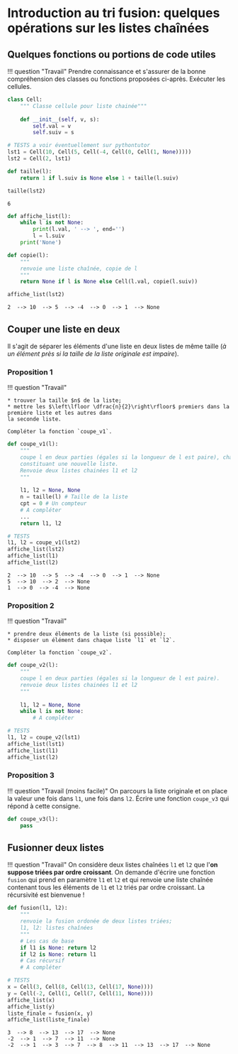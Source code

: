 Introduction au tri fusion: quelques opérations sur les listes chaînées
========================================================

## Quelques fonctions ou portions de code utiles

!!! question "Travail"
    Prendre connaissance et s'assurer de la bonne compréhension des classes ou fonctions proposées ci-après. 
    Exécuter les cellules.


```python
class Cell:
    """ Classe cellule pour liste chainée"""
    
    def __init__(self, v, s):
        self.val = v
        self.suiv = s
```


```python
# TESTS a voir éventuellement sur pythontutor
lst1 = Cell(10, Cell(5, Cell(-4, Cell(0, Cell(1, None)))))
lst2 = Cell(2, lst1)
```


```python
def taille(l):
    return 1 if l.suiv is None else 1 + taille(l.suiv)
```


```python
taille(lst2)
```




    6




```python
def affiche_list(l):
    while l is not None:
        print(l.val, ' --> ', end='')
        l = l.suiv
    print('None')
```


```python
def copie(l):
    """
    renvoie une liste chaînée, copie de l
    """
    return None if l is None else Cell(l.val, copie(l.suiv))
```


```python
affiche_list(lst2)
```

    2  --> 10  --> 5  --> -4  --> 0  --> 1  --> None


## Couper une liste en deux

Il s'agit de séparer les éléments d'une liste en deux listes de même taille (*à un élément près si la taille de la liste originale est impaire*).

### Proposition 1

!!! question "Travail"
    
    * trouver la taille $n$ de la liste;
    * mettre les $\left\lfloor \dfrac{n}{2}\right\rfloor$ premiers dans la première liste et les autres dans 
    la seconde liste.
    
    Compléter la fonction `coupe_v1`.


```python
def coupe_v1(l):
    """
    coupe l en deux parties (égales si la longueur de l est paire), chacune
    constituant une nouvelle liste.
    Renvoie deux listes chainées l1 et l2
    """
    
    l1, l2 = None, None
    n = taille(l) # Taille de la liste
    cpt = 0 # Un compteur
    # A compléter
    ...
    return l1, l2
```


```python
# TESTS
l1, l2 = coupe_v1(lst2)
affiche_list(lst2)
affiche_list(l1)
affiche_list(l2)
```

    2  --> 10  --> 5  --> -4  --> 0  --> 1  --> None
    5  --> 10  --> 2  --> None
    1  --> 0  --> -4  --> None


### Proposition 2

!!! question "Travail"
    
    * prendre deux éléments de la liste (si possible);
    * disposer un élément dans chaque liste `l1` et `l2`.
    
    Compléter la fonction `coupe_v2`.


```python
def coupe_v2(l):
    """
    coupe l en deux parties (égales si la longueur de l est paire).
    renvoie deux listes chainées l1 et l2
    """
    
    l1, l2 = None, None
    while l is not None:
        # A compléter
```


```python
# TESTS
l1, l2 = coupe_v2(lst1)
affiche_list(lst1)
affiche_list(l1)
affiche_list(l2)
```

### Proposition 3

!!! question "Travail (moins facile)"
    On parcours la liste originale et on place la valeur une fois dans `l1`, une fois dans `l2`. Écrire une fonction `coupe_v3` qui répond à cette consigne.


```python
def coupe_v3(l):
    pass
```

## Fusionner deux listes

!!! question "Travail"
    On considère deux listes chaînées `l1` et `l2` que l'**on suppose triées par ordre croissant**.  On 
    demande d'écrire une fonction `fusion` qui prend en paramètre `l1` et `l2` et qui renvoie une liste 
    chaînée contenant tous les éléments de `l1` et `l2` triés par ordre croissant. La récursivité est 
    bienvenue !


```python
def fusion(l1, l2):
    """
    renvoie la fusion ordonée de deux listes triées;
    l1, l2: listes chaînées
    """
    # Les cas de base
    if l1 is None: return l2
    if l2 is None: return l1
    # Cas récursif
    # A compléter
```


```python
# TESTS
x = Cell(3, Cell(8, Cell(13, Cell(17, None))))
y = Cell(-2, Cell(1, Cell(7, Cell(11, None))))
affiche_list(x)
affiche_list(y)
liste_finale = fusion(x, y)
affiche_list(liste_finale)
```

    3  --> 8  --> 13  --> 17  --> None
    -2  --> 1  --> 7  --> 11  --> None
    -2  --> 1  --> 3  --> 7  --> 8  --> 11  --> 13  --> 17  --> None

